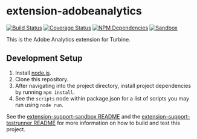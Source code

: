 # extension-adobeanalytics
[![Build Status][status-image]][status-url] [![Coverage Status][coverage-image]][coverage-url] [![NPM Dependencies][npm-dependencies-image]][npm-dependencies-url] [![Sandbox][sandbox-image]][sandbox-url]

This is the Adobe Analytics extension for Turbine.

## Development Setup
1. Install [node.js](https://nodejs.org/).
1. Clone this repository.
1. After navigating into the project directory, install project dependencies by running `npm install`.
1. See the `scripts` node within package.json for a list of scripts you may run using `node run`.

See the [extension-support-sandbox README](https://git.corp.adobe.com/reactor/extension-support-sandbox/blob/master/README.md) and the [extension-support-testrunner README](https://git.corp.adobe.com/reactor/extension-support-testrunner/blob/master/README.md) for more information on how to build and test this project.

[status-url]: https://dtm-builder.ut1.mcps.adobe.net/job/extension-adobeanalytics
[status-image]: https://dtm-builder.ut1.mcps.adobe.net/buildStatus/icon?job=extension-adobeanalytics
[coverage-url]: https://dtm-builder.ut1.mcps.adobe.net/view/Reactor-Frontend/job/extension-adobeanalytics/lastStableBuild/cobertura/
[coverage-image]: https://dtm-builder.ut1.mcps.adobe.net/view/Reactor-Frontend/job/extension-adobeanalytics/ws/badges/coverage.svg
[npm-dependencies-url]: https://dtm-builder.ut1.mcps.adobe.net/view/Reactor-Frontend/job/extension-adobeanalytics/ws/dependencies.txt
[npm-dependencies-image]: https://dtm-builder.ut1.mcps.adobe.net/view/Reactor-Frontend/job/extension-adobeanalytics/ws/badges/dependencies.svg
[sandbox-url]: https://dtm-builder.ut1.mcps.adobe.net/view/Reactor-Frontend/job/extension-adobeanalytics/ws/sandbox/viewSandbox.html
[sandbox-image]: https://dtm-builder.ut1.mcps.adobe.net/view/Reactor-Frontend/job/extension-adobeanalytics/ws/badges/sandbox.svg
